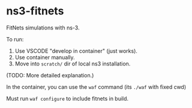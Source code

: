 # ns3-fitnets

FitNets simulations with ns-3.

To run:

1. Use VSCODE "develop in container" (just works).
2. Use container manually.
3. Move into `scratch/` dir of local ns3 installation.

(TODO: More detailed explanation.)

In the container, you can use the `waf` command (its `./waf` with fixed cwd)

Must run `waf configure` to include fitnets in build.
